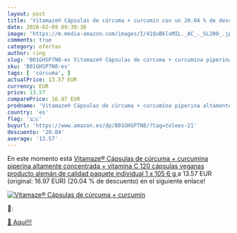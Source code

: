 ```yaml
---
layout: post
title: 'Vitamaze® Cápsulas de cúrcuma + curcumin con un 20.04 % de descuento'
date: 2020-02-09 09:39:30
image: 'https://m.media-amazon.com/images/I/41QuBklxMIL._AC_._SL200_.jpg'
comments: true
category: ofertas
author: ring
slug: 'B01GHSP7N8-es Vitamaze® Cápsulas de cúrcuma + curcumina piperina...'
sku: 'B01GHSP7N8-es'
tags: [ 'cúrcuma', ]
actualPrice: 13.57 EUR
currency: EUR
price: 13.57
comparePrice: 16.97 EUR
prodname: 'Vitamaze® Cápsulas de cúrcuma + curcumina piperina altamente concentrada + vitamina C  120 cápsulas veganas  producto alemán de calidad  paquete individual  1 x 105 6 g '
country: 'es'
flag: '🇪🇸'
buyurl: 'https://www.amazon.es/dp/B01GHSP7N8/?tag=tolees-21'
descuento: '20.04'
average: '13.57'
---
```


En este momento está [Vitamaze® Cápsulas de cúrcuma + curcumina piperina altamente concentrada + vitamina C  120 cápsulas veganas  producto alemán de calidad  paquete individual  1 x 105 6 g ](https://www.amazon.es/dp/B01GHSP7N8/?tag=tolees-21) a 13.57 EUR (original: 16.97 EUR) (20.04 %  de descuento) en el siguiente enlace!

[![Vitamaze® Cápsulas de cúrcuma + curcumin](https://m.media-amazon.com/images/I/41QuBklxMIL._AC_._SL200_.jpg)](https://www.amazon.es/dp/B01GHSP7N8/?tag=tolees-21)

🔎:


[🛒 Aquí!!!](https://www.amazon.es/dp/B01GHSP7N8/?tag=tolees-21)
